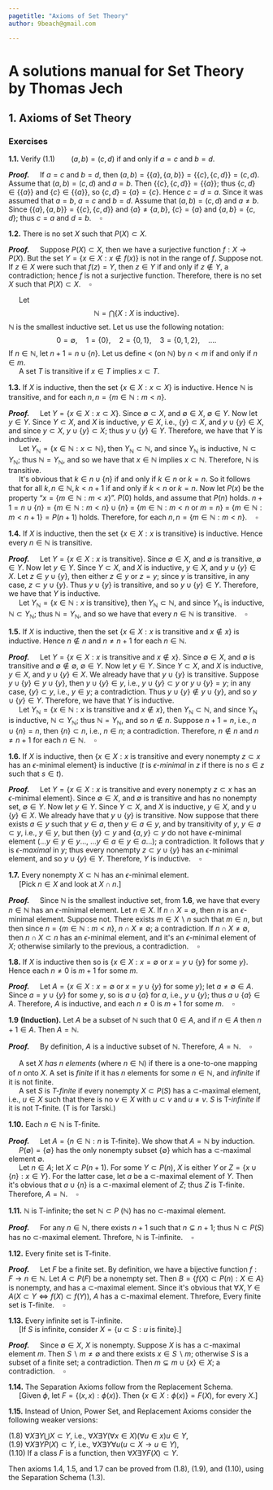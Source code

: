 ```yaml
---
pagetitle: "Axioms of Set Theory"
author: 9beach@gmail.com

---
```


# A solutions manual for Set Theory by Thomas Jech
## 1. Axioms of Set Theory
### Exercises

**1.1.** Verify (1.1)$\qquad(a, b) = (c, d)$ if and only if $a = c$ and
$b = d$.

**_Proof._**&nbsp;$\quad$If $a=c$ and $b=d$, then $(a,b)=\{\{a\},\{a,b\}
\}=\{\{c\},\{c,d\}\}=(c,d)$. Assume that $(a,b)=(c,d)$ and $a=b$. Then
$\{\{c\},\{c,d\}\}=\{\{a\}\}$; thus $\{c,d\}\in\{\{a\}\}$ and
$\{c\}\in\{\{a\}\}$, so $\{c,d\}=\{a\}=\{c\}$. Hence $c=d=a$. Since it was
assumed that $a=b$, $a=c$ and $b=d$. Assume that $(a,b)=(c,d)$ and $a \neq b$.
Since $\{\{a\},\{a,b\}\}=\{\{c\},\{c,d\}\}$ and $\{a\} \neq \{a,b\}$,
$\{c\} = \{a\}$ and $\{a,b\} = \{c,d\}$; thus $c=a$ and $d=b$.$\quad\square$

**1.2.** There is no set $X$ such that $P(X) \subset X$.

**_Proof._**&nbsp;$\quad$Suppose $P(X) \subset X$, then we have a
surjective function $f : X \to P(X)$. But the set $Y = \{x\in X : x\notin
f(x) \}$ is not in the range of $f$. Suppose not. If $z\in X$ were such
that $f(z)=Y$, then $z\in Y$ if and only if $z \notin Y$, a contradiction;
hence $f$ is not a surjective function. Therefore, there is no set $X$ such
that $P(X) \subset X$.$\quad\square$

&nbsp;$\quad$Let
$$
\mathbb{N} = \bigcap\{X : X \text{ is inductive}\}.
$$
$\mathbb{N}$ is the smallest inductive set. Let us use the following notation:
$$
0 = \emptyset,\quad 1 = \{0\},\quad 2 = \{0, 1\},\quad 3 = \{0, 1, 2\},\quad
....
$$
If $n \in \mathbb{N}$, let $n + 1 = n \cup \{n\}$. Let us define $<$ (on
$\mathbb{N}$) by $n < m$ if and only if $n \in m$.\
&nbsp;$\quad$A set $T$ is transitive if $x\in T$ implies $x\subset T$.

**1.3.** If $X$ is inductive, then the set $\{x \in X : x \subset X\}$ is
inductive. Hence $\mathbb{N}$ is transitive, and for each $n, n=\{m\in
\mathbb{N} :m<n\}$.

**_Proof._**&nbsp;$\quad$Let $Y = \{x \in X : x \subset X\}$. Since
$\emptyset \subset X$, and $\emptyset \in X$, $\emptyset \in Y$. Now let
$y \in Y$. Since $Y \subset X$, and $X$ is inductive, $y \in X$, i.e.,
$\{y\} \subset X$, and $y \cup \{y\} \in X$, and since $y \subset X$, $y
\cup \{y\} \subset X$; thus $y \cup \{y\} \in Y$. Therefore, we have
that $Y$ is inductive.\
&nbsp;$\quad$Let $Y_\mathbb{N} = \{x \in \mathbb{N} : x \subset
\mathbb{N}\}$, then $Y_\mathbb{N} \subset \mathbb{N}$, and since
$Y_\mathbb{N}$ is inductive, $\mathbb{N} \subset Y_\mathbb{N}$; thus
$\mathbb{N} = Y_\mathbb{N}$, and so we have that $x\in \mathbb{N}$ implies
$x\subset \mathbb{N}$. Therefore, $\mathbb{N}$ is transitive.\
&nbsp;$\quad$It's obvious that $k \in n \cup \{n\}$ if and only if $k
\in n$ or $k = n$. So it follows that for all $k, n \in \mathbb{N}, k< n + 1$
if and only if $k< n$ or $k = n$. Now let $P(x)$ be the property “$x = \{m
\in \mathbb{N} : m < x\}$”. $P(0)$ holds, and assume that $P(n)$ holds.
$n + 1 = n \cup \{n\} = \{m \in \mathbb{N} : m < n\} \cup \{n\}$ $=$ $\{m
\in \mathbb{N} : m < n \text{ or } m = n\}$ $=$ $\{m \in \mathbb{N} :
m < n + 1\} = P(n+1)$ holds. Therefore, for each $n, n=\{m\in \mathbb{N}
:m<n\}$.$\quad\square$

**1.4.** If $X$ is inductive, then the set $\{x \in X : x \text{ is
transitive}\}$ is inductive. Hence every $n \in \mathbb{N}$ is transitive.

**_Proof._**&nbsp;$\quad$Let $Y = \{x \in X : x \text{ is transitive}\}$.
Since $\emptyset \in X$, and $\emptyset$ is transitive, $\emptyset \in Y$.
Now let $y \in Y$. Since $Y \subset X$, and $X$ is inductive, $y \in X$,
and $y \cup \{y\} \in X$. Let $z \in y \cup \{y\}$, then either $z \in y$ or
$z = y$; since $y$ is transitive, in any case, $z \subset y \cup \{y\}$. Thus
$y \cup \{y\}$ is transitive, and so $y \cup \{y\} \in Y$. Therefore, we have
that $Y$ is inductive.\
&nbsp;$\quad$Let $Y_\mathbb{N} = \{x \in \mathbb{N} : x \text{ is
transitive}\}$, then $Y_\mathbb{N} \subset \mathbb{N}$, and since
$Y_\mathbb{N}$ is inductive, $\mathbb{N} \subset Y_\mathbb{N}$; thus
$\mathbb{N} = Y_\mathbb{N}$, and so we have that every $n \in \mathbb{N}$ is
transitive.$\quad\square$

**1.5.** If $X$ is inductive, then the set $\{x \in X : x$ is transitive
and $x \notin x\}$ is inductive. Hence $n \notin n$ and $n \ne n + 1$ for
each $n \in \mathbb{N}$.

**_Proof._**&nbsp;$\quad$Let $Y = \{x \in X : x$ is transitive and $x
\notin x\}$. Since $\emptyset \in X$, and $\emptyset$ is transitive and
$\emptyset \notin \emptyset$, $\emptyset \in Y$. Now let $y \in Y$. Since
$Y \subset X$, and $X$ is inductive, $y \in X$, and $y \cup \{y\} \in X$. We
already have that $y \cup \{y\}$ is transitive. Suppose $y \cup \{y\} \in y
\cup \{y\}$, then $y \cup \{y\} \in y$, i.e., $y \cup \{y\} \subset y$ or $y
\cup \{y\} = y$; in any case, $\{y\} \subset y$, i.e., $y \in y$; a
contradiction. Thus $y \cup \{y\} \notin y \cup \{y\}$, and so $y \cup \{y\}
\in Y$. Therefore, we have that $Y$ is inductive.\
&nbsp;$\quad$Let $Y_\mathbb{N} = \{x \in \mathbb{N} : x \text{ is
transitive and } x \notin x\}$, then $Y_\mathbb{N} \subset \mathbb{N}$, and
since $Y_\mathbb{N}$ is inductive, $\mathbb{N} \subset Y_\mathbb{N}$; thus
$\mathbb{N} = Y_\mathbb{N}$, and so $n \notin n$. Suppose $n+1=n$, i.e.,
$n\cup\{n\} = n$, then $\{n\}\subset n$, i.e., $n\in n$; a contradiction.
Therefore, $n \notin n$ and $n \ne n + 1$ for each $n \in \mathbb
{N}$.$\quad\square$

**1.6.** If $X$ is inductive, then $\{x \in X:x$ is transitive and every
nonempty $z \subset x$ has an $\epsilon$-minimal $\text{element}\}$ is
inductive ($t$ is $\epsilon$-_minimal_ in $z$ if there is no $s \in z$ such
that $s \in t$).

**_Proof._**&nbsp;$\quad$Let $Y = \{x \in X : x$ is transitive and every
nonempty $z \subset x$ has an $\epsilon$-minimal $\text{element}\}$. Since
$\emptyset \in X$, and $\emptyset$ is transitive and has no nonempty set,
$\emptyset \in Y$. Now let $y \in Y$. Since $Y \subset X$, and $X$ is
inductive, $y \in X$, and $y \cup \{y\} \in X$. We already have that $y
\cup \{y\}$ is transitive. Now suppose that there exists $a \in y$ such that
$y \in a$, then $y \in a \in y$, and by transitivity of $y$, $y \in a \subset
y$, i.e., $y \in y$, but then $\{y\} \subset y$ and $\{a, y\} \subset y$ do
not have $\epsilon$-minimal element ($... y \in y \in y ...$, $...y \in a \in
y \in a...$); a contradiction. It follows that $y$ is $\epsilon$-_maximal_
in $y$; thus every nonempty $z \subset y \cup \{y\}$ has an $\epsilon$-minimal
element, and so $y \cup \{y\} \in Y$. Therefore, $Y$ is
inductive.$\quad\square$

**1.7.** Every nonempty $X \subset \mathbb{N}$ has an $\epsilon$-minimal
element.\
&nbsp;$\quad$[Pick $n \in X$ and look at $X \cap n$.]

**_Proof._**&nbsp;$\quad$Since $\mathbb{N}$ is the smallest inductive
set, from **1.6**, we have that every $n \in \mathbb{N}$ has an
$\epsilon$-minimal element. Let $n \in X$. If $n \cap X = \emptyset$, then
$n$ is an $\epsilon$-minimal element. Suppose not. There exists $m \in X
\smallsetminus n$ such that $m \in n$, but then since $n=\{m\in \mathbb{N}:
m<n\}$, $n \cap X \neq \emptyset$; a contradiction. If $n \cap X \neq
\emptyset$, then $n \cap X \subset n$ has an $\epsilon$-minimal element,
and it's an $\epsilon$-minimal element of $X$; otherwise similarly to the
previous, a contradiction.$\quad\square$

**1.8.** If $X$ is inductive then so is $\{x\in X:x=\emptyset$ or $x=y\cup
\{y\}$ for some $y\}$. Hence each $n \ne 0$ is $m + 1$ for some $m$.

**_Proof._**&nbsp;$\quad$Let $A = \{x\in X:x=\emptyset \text{ or }x=
y\cup \{y\}$ for some $y \}$; let $a \neq \emptyset \in A$. Since $a = y\cup
\{y\}$ for some $y$, so is $a \cup \{a\}$ for $a$, i.e., $y\cup \{y\}$; thus
$a \cup \{a\} \in A$. Therefore, $A$ is inductive, and each $n \ne 0$ is
$m + 1$ for some $m$.$\quad\square$

**1.9** **(Induction).** Let $A$ be a subset of $\mathbb{N}$ such that $0
\in A$, and if $n \in A$ then $n+1\in A$. Then $A=\mathbb{N}$.

**_Proof._**&nbsp;$\quad$By definition, $A$ is a inductive subset of
$\mathbb{N}$. Therefore, $A = \mathbb{N}$.$\quad\square$

&nbsp;$\quad$A set $X$ _has $n$ elements_ (where $n \in \mathbb{N}$) if there
is a one-to-one mapping of $n$ onto $X$. A set is _finite_ if it has $n$
elements for some $n \in \mathbb{N}$, and _infinite_ if it is not finite.\
&nbsp;$\quad$A set $S$ is _T-finite_ if every nonempty $X \subset P (S)$ has a
$\subset$-maximal element, i.e., $u \in X$ such that there is no $v \in X$
with $u \subset v$ and $u \ne v$. $S$ is T-_infinite_ if it is not T-finite.
(T is for Tarski.)

**1.10.** Each $n \in \mathbb{N}$ is T-finite.

**_Proof._**&nbsp;$\quad$Let $A = \{n \in \mathbb{N} : n \text{ is
T-finite}\}$. We show that $A = \mathbb{N}$ by induction.\
&nbsp;$\quad$$P(\emptyset) = \{\emptyset\}$ has the only nonempty
subset $\{\emptyset\}$ which has a $\subset$-maximal element $\emptyset$.\
&nbsp;$\quad$Let $n \in A$; let $X \subset P(n + 1)$. For some $Y \subset
P(n)$, $X$ is either $Y$ or $Z=\{x \cup \{n\} : x \in Y$\}. For the latter
case, let $a$ be a $\subset$-maximal element of $Y$. Then it's obvious that
$a \cup \{n\}$ is a $\subset$-maximal element of $Z$; thus $Z$ is T-finite.
Therefore, $A = \mathbb{N}$.$\quad\square$

**1.11.** $\mathbb{N}$ is T-infinite; the set $\mathbb{N} \subset P$
($\mathbb{N}$) has no $\subset$-maximal element.

**_Proof._**&nbsp;$\quad$For any $n \in \mathbb{N}$, there exists $n + 1$
such that $n \subsetneq n + 1$; thus $\mathbb{N} \subset P(S)$ has no
$\subset$-maximal element. Threfore, $\mathbb{N}$ is T-infinite.$\quad\square$

**1.12.** Every finite set is T-finite.

**_Proof._**&nbsp;$\quad$Let $F$ be a finite set. By definition,
we have a bijective function $f : F \to n \in \mathbb{N}$.
Let ${A} \subset P(F)$ be a nonempty set. Then ${B} =
\{ f(X) \subset P(n) : X \in {A} \}$ is nonempty, and has
a $\subset$-maximal element. Since it's obvious that $\forall X,Y \in
{A}(X \subset Y \iff f(X) \subset f(Y))$, ${A}$
has a $\subset$-maximal element. Threfore, Every finite set is
T-finite.$\quad\square$

**1.13.** Every infinite set is T-infinite.\
&nbsp;$\quad$[If $S$ is infinite, consider $X = \{u \subset S : u\text{
is finite}\}$.]

**_Proof._**&nbsp;$\quad$Since $\emptyset \in X$, $X$ is nonempty. Suppose
$X$ is has a $\subset$-maximal element $m$. Then $S \smallsetminus m \neq
\emptyset$ and there exists $x \in S \smallsetminus m$; otherwise $S$ is a
subset of a finite set; a contradiction. Then $m \subsetneq m \cup \{x\}
\in X$; a contradiction.$\quad\square$

**1.14.** The Separation Axioms follow from the Replacement Schema.\
&nbsp;$\quad$[Given $\phi$, let $F = \{(x,x) : \phi (x)\}$. Then $\{x
\in X : \phi (x)\} = F(X)$, for every $X$.]

**1.15.** Instead of Union, Power Set, and Replacement Axioms consider the
following weaker versions:

(1.8) $\forall X\exists Y\bigcup X \subset Y$, i.e., $\forall X\exists Y
(\forall x\in X)(\forall u\in x)u\in Y$,\
(1.9) $\forall X\exists Y P(X)\subset Y$, i.e., $\forall X\exists Y \forall
u(u\subset X\to u\in Y)$,\
(1.10) If a class $F$ is a function, then $\forall X\exists Y F(X)\subset Y$.

Then axioms 1.4, 1.5, and 1.7 can be proved from (1.8), (1.9), and (1.10),
using the Separation Schema (1.3).
